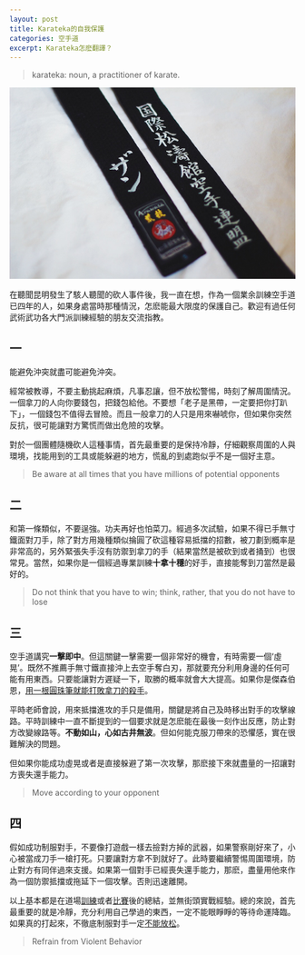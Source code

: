 ```yaml
---
layout: post
title: Karateka的自我保護
categories: 空手道
excerpt: Karateka怎麽翻譯？
---
```

>karateka: noun, a practitioner of karate.

![](/images/black-belt.png)

在聽聞昆明發生了駭人聽聞的砍人事件後，我一直在想，作為一個業余訓練空手道已四年的人，如果身處當時那種情況，怎麽能最大限度的保護自己。歡迎有過任何武術武功各大門派訓練經驗的朋友交流指教。

## 一
能避免沖突就盡可能避免沖突。

經常被教導，不要主動挑起麻煩，凡事忍讓，但不放松警惕，時刻了解周圍情況。一個拿刀的人向你要錢包，把錢包給他。不要想「老子是黑帶，一定要把你打趴下」，一個錢包不值得去冒險。而且一般拿刀的人只是用來嚇唬你，但如果你突然反抗，很可能讓對方驚慌而做出危險的攻擊。

對於一個團體隨機砍人這種事情，首先最重要的是保持冷靜，仔細觀察周圍的人與環境，找能用到的工具或能躲避的地方，慌亂的到處跑似乎不是一個好主意。

> Be aware at all times that you have millions of potential opponents

## 二
和第一條類似，不要逞強。功夫再好也怕菜刀。經過多次試驗，如果不得已手無寸鐵面對刀手，除了對方用幾種類似掄圓了砍這種容易抵擋的招數，被刀劃到概率是非常高的，另外緊張失手沒有防禦到拿刀的手（結果當然是被砍到或者捅到）也很常見。當然，如果你是一個經過專業訓練**十拿十穩**的好手，直接能奪到刀當然是最好的。

> Do not think that you have to win; think, rather, that you do not have to lose

## 三
空手道講究**一擊即中**。但這關鍵一擊需要一個非常好的機會，有時需要一個‘虛晃’。既然不推薦手無寸鐵直接沖上去空手奪白刃，那就要充分利用身邊的任何可能有用東西。只要能讓對方遲疑一下，取勝的概率就會大大提高。如果你是傑森伯恩，[用一根圓珠筆就能打敗拿刀的殺手](http://www.youtube.com/watch?v=UFnmq5PPScA)。

平時老師會說，用來抵擋進攻的手只是備用，關鍵是將自己及時移出對手的攻擊線路。平時訓練中一直不斷提到的一個要求就是怎麽能在最後一刻作出反應，防止對方改變線路等。**不動如山，心如古井無波**。但如何能克服刀帶來的恐懼感，實在很難解決的問題。

但如果你能成功虛晃或者是直接躲避了第一次攻擊，那麽接下來就盡量的一招讓對方喪失還手能力。

> Move according to your opponent

## 四
假如成功制服對手，不要像打遊戲一樣去撿對方掉的武器，如果警察剛好來了，小心被當成刀手一槍打死。只要讓對方拿不到就好了。此時要繼續警惕周圍環境，防止對方有同伴過來支援。如果第一個對手已經喪失還手能力，那麽，盡量用他來作為一個防禦抵擋或拖延下一個攻擊。否則迅速離開。

以上基本都是在道場[訓練](/tag/#Dojo)或者[比賽](/tag/#Tournament)後的總結，並無街頭實戰經驗。總的來說，首先最重要的就是冷靜，充分利用自己學過的東西，一定不能眼睜睜的等待命運降臨。如果真的打起來，不徹底制服對手一定[不能放松](/2012/02/11/third-tournament/)。

> Refrain from Violent Behavior
